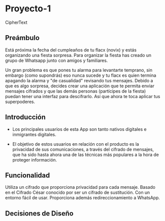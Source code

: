 # Proyecto-1

CipherText

## Preámbulo

Está próxima la fecha del cumpleaños de tu flacx (novix) y estás organizando una
fiesta sorpresa. Para organizar la fiesta has creado un grupo de Whatsapp junto
con amigos y familiares.

Un gran problema es que pones tu alarma para levantarte temprano, sin embargo
(como supondrás) eso nunca sucede y tu flacx es quien termina apagando la alarma
y "de casualidad" revisando tus mensajes. Debido a que es algo sorpresa, decides
crear una aplicación que te permita enviar mensajes cifrados y que las demás
personas (partícipes de la fiesta) puedan tener una interfaz para
descifrarlo. Así que ahora te toca aplicar tus superpoderes.

## Introducción
* Los principales usuarios de esta App son tanto nativos digitales e inmigrantes digitales.


* El objetivo de estos usuarios en relación con el producto es la privacidad de sus comunicaciones, a través del cifrado de mensajes, que ha sido hasta ahora una de las técnicas más populares a la hora de proteger información.

## Funcionalidad

Utiliza un cifrado que proporciona privacidad para cada mensaje. Basado en el Cifrado César conocido por ser un cifrado de sustitución.
Con un entorno fácil de usar.
Proporciona además redireccionamiento a WhatsApp.

## Decisiones de Diseño



